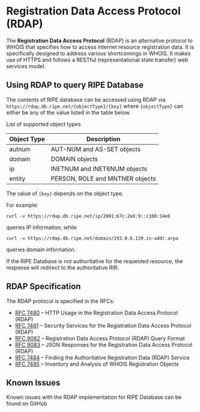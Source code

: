 # Registration Data Access Protocol (RDAP)

The **Registration Data Access Protocol** (RDAP) is an alternative protocol to WHOIS that specifies how to access internet resource registration data. It is specifically designed to address various shortcomings in WHOIS. It makes use of HTTPS and follows a RESTful (representational state transfer) web services model.

## Using RDAP to query RIPE Database

The contents of RIPE database can be accessed using RDAP via `https://rdap.db.ripe.net/{objectType}/{key}` where `{objectType}` can either be any of the value listed in the table below.

List of supported object types

| Object Type | Description                    |
|-------------|---------------------------------|
| autnum      | AUT-NUM and AS-SET objects      |
| domain      | DOMAIN objects                  |
| ip          | INETNUM and INET6NUM objects    |
| entity      | PERSON, ROLE and MNTNER objects |


The value of `{key}` depends on the object type.

For example:

    curl -v https://rdap.db.ripe.net/ip/2001:67c:2e8:9::c100:14e6

queries IP information, while

    curl -v https://rdap.db.ripe.net/domain/193.0.6.139.in-addr.arpa
queries domain information.

If the RIPE Database is not authoritative for the requested resource, the response will redirect to the authoritative RIR.

## RDAP Specification

The RDAP protocol is specified in the RFCs:

 * [RFC 7480](https://www.rfc-editor.org/rfc/rfc7480) – HTTP Usage in the Registration Data Access Protocol (RDAP)
 * [RFC 7481](https://www.rfc-editor.org/rfc/rfc7481) – Security Services for the Registration Data Access Protocol (RDAP)
 * [RFC 9082](https://datatracker.ietf.org/doc/rfc9082/) – Registration Data Access Protocol (RDAP) Query Format
 * [RFC 9083](https://datatracker.ietf.org/doc/rfc9083/) – JSON Responses for the Registration Data Access Protocol (RDAP)
 * [RFC 7484](https://www.rfc-editor.org/rfc/rfc7484) – Finding the Authoritative Registration Data (RDAP) Service
 * [RFC 7485](https://www.rfc-editor.org/rfc/rfc7485) – Inventory and Analysis of WHOIS Registration Objects

## Known Issues

Known issues with the RDAP implementation for RIPE Database can be found on GitHub
